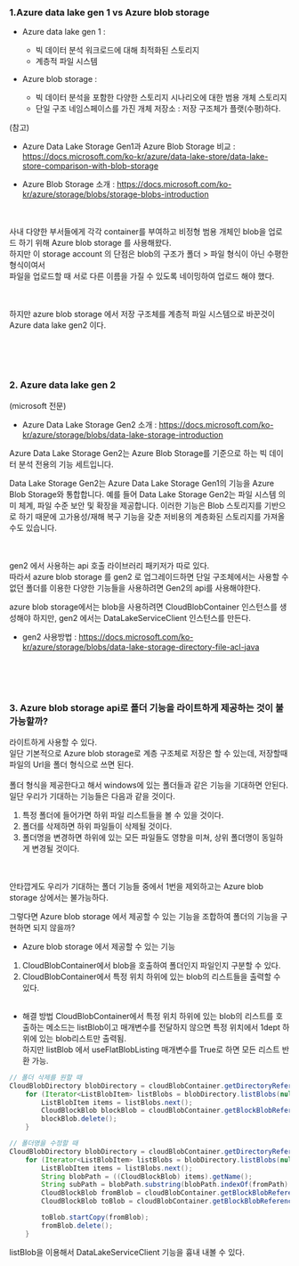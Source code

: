 ### 1.Azure data lake gen 1 vs Azure blob storage 

- Azure data lake gen 1 : 
    - 빅 데이터 분석 워크로드에 대해 최적화된 스토리지
    - 계층적 파일 시스템	

- Azure blob storage :
    - 빅 데이터 분석을 포함한 다양한 스토리지 시나리오에 대한 범용 개체 스토리지
    - 단일 구조 네임스페이스를 가진 개체 저장소 : 저장 구조체가 플랫(수평)하다.

(참고)  
- Azure Data Lake Storage Gen1과 Azure Blob Storage 비교 : https://docs.microsoft.com/ko-kr/azure/data-lake-store/data-lake-store-comparison-with-blob-storage

- Azure Blob Storage 소개 : https://docs.microsoft.com/ko-kr/azure/storage/blobs/storage-blobs-introduction

<br/><br/>
사내 다양한 부서들에게 각각 container를 부여하고 비정형 범용 개체인 blob을 업로드 하기 위해 Azure blob storage 를 사용해왔다.  
하지만 이 storage account 의 단점은 blob의 구조가 폴더 > 파일 형식이 아닌 수평한 형식이여서  
파일을 업로드할 때 서로 다른 이름을 가질 수 있도록 네이밍하여 업로드 해야 했다.

<br/><br/>
하지만 azure blob storage 에서 저장 구조체를 계층적 파일 시스템으로 바꾼것이 Azure data lake gen2 이다.

<br/><br/><br/>
### 2. Azure data lake gen 2
(microsoft 전문)
- Azure Data Lake Storage Gen2 소개 : https://docs.microsoft.com/ko-kr/azure/storage/blobs/data-lake-storage-introduction

Azure Data Lake Storage Gen2는 Azure Blob Storage를 기준으로 하는 빅 데이터 분석 전용의 기능 세트입니다.

Data Lake Storage Gen2는 Azure Data Lake Storage Gen1의 기능을 Azure Blob Storage와 통합합니다. 예를 들어 Data Lake Storage Gen2는 파일 시스템 의미 체계, 파일 수준 보안 및 확장을 제공합니다. 이러한 기능은 Blob 스토리지를 기반으로 하기 때문에 고가용성/재해 복구 기능을 갖춘 저비용의 계층화된 스토리지를 가져올 수도 있습니다.

<br/><br/>
gen2 에서 사용하는 api 호출 라이브러리 패키저가 따로 있다.  
따라서 azure blob storage 를 gen2 로 업그레이드하면 단일 구조체에서는 사용할 수 없던 폴더를 이용한 다양한 기능들을 사용하려면 Gen2의 api를 사용해야한다.  

azure blob storage에서는 blob을 사용하려면 CloudBlobContainer 인스턴스를 생성해야 하지만, gen2 에서는 DataLakeServiceClient 인스턴스를 만든다.

- gen2 사용방법 : https://docs.microsoft.com/ko-kr/azure/storage/blobs/data-lake-storage-directory-file-acl-java


<br/><br/><br/>

### 3. Azure blob storage api로 폴더 기능을 라이트하게 제공하는 것이 불가능할까?
라이트하게 사용할 수 있다.  
일단 기본적으로 Azure blob storage로 계층 구조체로 저장은 할 수 있는데, 저장할때 파일의 Url을 폴더 형식으로 쓰면 된다.  
<br/>
폴더 형식을 제공한다고 해서 windows에 있는 폴더들과 같은 기능을 기대하면 안된다.  
일단 우리가 기대하는 기능들은 다음과 같을 것이다.
1. 특정 폴더에 들어가면 하위 파일 리스트들을 볼 수 있을 것이다.
2. 폴더를 삭제하면 하위 파일들이 삭제될 것이다.
3. 폴더명을 변경하면 하위에 있는 모든 파일들도 영향을 미쳐, 상위 폴더명이 동일하게 변경될 것이다.

<br/><br/>
안타깝게도 우리가 기대하는 폴더 기능들 중에서 1번을 제외하고는 Azure blob storage 상에서는 불가능하다.

그렇다면 Azure blob storage 에서 제공할 수 있는 기능을 조합하여 폴더의 기능을 구현하면 되지 않을까?  
- Azure blob storage 에서 제공할 수 있는 기능
1. CloudBlobContainer에서 blob을 호출하여 폴더인지 파일인지 구분할 수 있다.
2. CloudBlobContainer에서 특정 위치 하위에 있는 blob의 리스트들을 출력할 수 있다.
<br/><br/>
- 해결 방법
CloudBlobContainer에서 특정 위치 하위에 있는 blob의 리스트를 호출하는 메소드는 listBlob이고 매개변수를 전달하지 않으면 특정 위치에서 1dept 하위에 있는 blob리스트만 출력됨.  
하지만 listBlob 에서 useFlatBlobListing 매개변수를 True로 하면 모든 리스트 반환 가능.  


```java
// 폴더 삭제를 원할 때
CloudBlobDirectory blobDirectory = cloudBlobContainer.getDirectoryReference(targetPath);
    for (Iterator<ListBlobItem> listBlobs = blobDirectory.listBlobs(null, true, null, null, null).iterator(); listBlobs.hasNext(); ) {
        ListBlobItem items = listBlobs.next();
        CloudBlockBlob blockBlob = cloudBlobContainer.getBlockBlobReference(((CloudBlockBlob) items).getName());
        blockBlob.delete();
    }
```

```java
// 폴더명을 수정할 때
CloudBlobDirectory blobDirectory = cloudBlobContainer.getDirectoryReference(fromPath);
    for (Iterator<ListBlobItem> listBlobs = blobDirectory.listBlobs(null, true, null, null, null).iterator(); listBlobs.hasNext(); ) {
        ListBlobItem items = listBlobs.next();
        String blobPath = ((CloudBlockBlob) items).getName();
        String subPath = blobPath.substring(blobPath.indexOf(fromPath) + fromPath.length());
        CloudBlockBlob fromBlob = cloudBlobContainer.getBlockBlobReference(blobPath);
        CloudBlockBlob toBlob = cloudBlobContainer.getBlockBlobReference(toPath + subPath);

        toBlob.startCopy(fromBlob);
        fromBlob.delete();
    }
```

listBlob을 이용해서 DataLakeServiceClient 기능을 흉내 내볼 수 있다.
